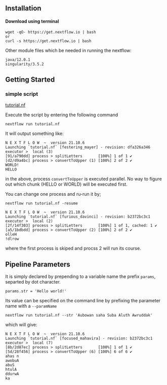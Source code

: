## Installation  

#### Download using terminal  
```
wget -qO- https://get.nextflow.io | bash 
or
curl -s https://get.nextflow.io | bash
```  

Other module files which be needed in running the nextflow:  
```
java/12.0.1  
singularity/3.5.2 
```  


## Getting Started  

### simple script  
[tutorial.nf](documentation/tutorial.nf)

Execute the script by entering the following command  
```
nextflow run tutorial.nf
```  

It will output something like:
```
N E X T F L O W  ~  version 21.10.6
Launching `tutorial.nf` [festering_mayer] - revision: dfa326a346
executor >  local (3)
[91/a790dd] process > splitLetters       [100%] 1 of 1 ✔
[d2/d9a4bc] process > convertToUpper (1) [100%] 2 of 2 ✔
WORLD!
HELLO
```  

in the above, process `convertToUpper` is executed parallel. No way to figure out which chunk (HELLO or WORLD) will be executed first.  

You can change one process and ru-run it by;
```
nextflow run tutorial.nf -resume
```  

```
N E X T F L O W  ~  version 21.10.6
Launching `tutorial.nf` [furious_davinci] - revision: b2372bc3c1
executor >  local (2)
[2f/14f303] process > splitLetters       [100%] 1 of 1, cached: 1 ✔
[a5/1bdbdd] process > convertToUpper (2) [100%] 2 of 2 ✔
olleH
!dlrow
``` 

where the first process is skiped and procss 2 will run its course.  

 

## Pipeline Parameters  
It is simply declared by prepending to a variable name the prefix `params`, separted by dot character.  
```
params.str = 'Hello world!'
```

Its value can be specified on the command line by prefixing the parameter name with a `--paramName`  
```
nextflow run tutorial.nf --str 'Aubowan saha Suba Aluth Awruddak'  
```

which will give:  

```
N E X T F L O W  ~  version 21.10.6
Launching `tutorial.nf` [focused_mahavira] - revision: b2372bc3c1
executor >  local (7)
[8b/2d87ec] process > splitLetters       [100%] 1 of 1 ✔
[5d/28f456] process > convertToUpper (6) [100%] 6 of 6 ✔
ahas n
awobuA
abuS
htulA
ddurwA
ka
``` 


